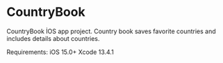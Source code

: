 # CountryBook
CountryBook İOS app project.
Country book saves favorite countries and includes details about countries.

Requirements:
iOS 15.0+
Xcode 13.4.1

